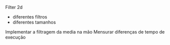 Filter 2d
* diferentes filtros
* diferentes tamanhos

Implementar a filtragem da media na mão
Mensurar diferenças de tempo de execução